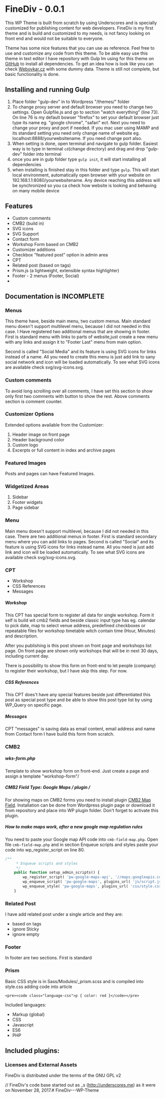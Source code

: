 # FineDiv - 0.0.1
 This WP Theme is built from scratch by using Underscores and is specially customized for publishing content for web developers. FineDiv is my first theme and is build and customized to my needs, is not fancy looking on front end and would not be suitable to everyone.

 Theme has some nice features that you can use as reference. Feel free to use and customize any code from this theme. To be able easy use this theme in text editor I have repository with Gulp Im using for this theme on [ GitHub](https://github.com/StanSkrivanek/gulp-dev) to install all dependencies. To get an idea how is look like you can check [Webovkar.cz](https://webovkar.cz) with some dummy data. Theme is still not complete, but basic functionality is done.

## Installing and running Gulp
1. Place folder "gulp-dev" in to Wordpress "/themes/" folder
2. To change proxy server and default browser you need to change two settings. Open Gulpfile.js and go to section "watch everything" (line 73). On line 76 is my default bowser "firefox" to set your default browser just type its name eg. "google chrome", "safari" ect. Next you need to change your proxy and port if needed. If you mac user using MAMP and its standard setting you need only change name of website eg. localhost:8888/yourwebsitename. If you need change port also.
3. When setting is done, open terminal and navigate to gulp folder. Easiest way is to type in terminal `cd`(change directory) and drag and drop "gulp-dev" folder into terminal
4. once you are in gulp folder type `gulp init`, it will start installing all dependencies
5. when installing is finished stay in this folder and type `gulp`. This will start local environment, automatically open browser with your website on 192.168.1.1:8080/yourwebsitename. Any device reaching this address will be synchronized so you ca check how website is looking and behaving on many mobile device


## Features
- Custom comments
- CMB2 (build in)
- SVG icons
- SVG Support
- Contact form
- Workshop Form based on CMB2
- Customizer additions
- Checkbox "featured post" option in admin area
- CPT
- Related post (based on tags)
- Prism.js (a lightweight, extensible syntax highlighter)
- Footer - 2 menus (Footer, Social)
-

## Documentation is INCOMPLETE

### Menus
This theme have, beside main menu, two custom menus. Main standard menu doesn't support multilevel menu, because I did not needed in this case. I Have registered two additional menus that are showing in footer. First is standard menu with links to parts of website,just create a new menu with any links and assign it to "Footer Last" menu from main option.

Second is called "Social Media" and its feature is using SVG icons for links instead of a name. All you need to create this menu is just add link to sany social network and icon will be loaded automatically. To see what SVG icons are available check svg/svg-icons.svg.

### Custom comments
To avoid long scrolling over all comments, I have set this section to show only first two comments with button to show the rest. Above comments section is comment counter.



### Customizer Options
Extended options available from the Customizer:

1. Header image on front page
2. Header background color
3. Custom logo
4. Excerpts or full content in index and archive pages

### Featured Images
Posts and pages can have Featured Images.

### Widgetized Areas
1. Sidebar
2. Footer widgets
3. Page sidebar


### Menu
Main menu doesn't support multilevel, because I did not needed in this case. There are two additional menus in footer. First is standard secondary menu where you can add links to pages. Second is called "Social" and its feature is using SVG icons for links instead name. All you need is just add link and icon will be loaded automatically. To see what SVG icons are available check svg/svg-icons.svg.


### CPT
- Workshop
- CSS References
- Messages

##### Workshop
This CPT has special form to register all data for single workshop. Form it self is build wit cmb2 fields and beside classic input type has eg. calendar to pick date, map to select venue address, predefined checkboxes or repeatable files for workshop timetable witch contain time (Hour, Minutes) and description.

After you publishing is this post shown on front page and workshops list page. On front page are shown only workshops that will be in next 30 days, including current day.

There is possibility to show this form on front-end to let people (company) to register their workshop, but I have skip this step. For now.

##### CSS References
This CPT does't have any special features beside just differentiated this post as special post type and be able to show this post type list by using WP_Query on specific page.

##### Messages
CPT "messages" is saving data as email content, email address and name from Contact form I have build this form from scratch.


### CMB2

##### wks-form.php
Template to show workshop form on front-end. Just create a page and assign a template "workshop-form"/

##### CMB2 Field Type: Google Maps / plugin /
For showing maps on CMB2 forms you need to install plugin [CMB2 Map Field](https://github.com/mustardBees/cmb_field_map). Installation can be done from Wordpress plugin page or download it from repository and place into WP plugin folder. Don't forget to activate this plugin.

##### How to make maps work, after a new google map regulation rules
You need to paste your Google map API code into `cmb-field-map.php`. Open file `cmb-field-map.php` and in section Enqueue scripts and styles paste your code into wp_register_script on line 80.
```php
/**
	 * Enqueue scripts and styles
	 */
	public function setup_admin_scripts() {
		wp_register_script( 'pw-google-maps-api', '//maps.googleapis.com/maps/api/js?YOUR_GOOGLE_MAP_API_KEY&libraries=places', null, null );
		wp_enqueue_script( 'pw-google-maps', plugins_url( 'js/script.js', __FILE__ ), array( 'pw-google-maps-api' ), self::VERSION );
		wp_enqueue_style( 'pw-google-maps', plugins_url( 'css/style.css', __FILE__ ), array(), self::VERSION );
	}

```

### Related Post
I have add related post under a single article and they are:
- based on tags
- ignore Sticky
- ignore empty

### Footer
In footer are two sections. First is standard

### Prism
Basic CSS style is in Sass/Modules/_prism.scss and is compiled into style.css
adding code into article
```
<pre><code class="language-css">p { color: red }</code></pre>
```
Included languages:
- Markup (global)
- CSS
- Javascript
- ES6
- PHP


Included plugins:
-


### Licenses and External Assets
FineDiv is distributed under the terms of the GNU GPL v2

// FineDiv's code base started out as _s (http://underscores.me) as it were on November 28, 2017.# FineDiv---WP-Theme
